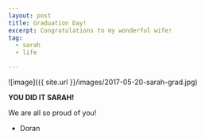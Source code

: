 ```yaml
---
layout: post
title: Graduation Day!
excerpt: Congratulations to my wonderful wife!
tag:
  - sarah
  - life

---
```


![image]({{ site.url }}/images/2017-05-20-sarah-grad.jpg)

**YOU DID IT SARAH!**

We are all so proud of you!

- Doran
